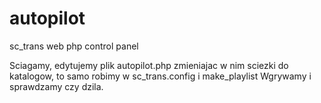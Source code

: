 autopilot
=========

sc_trans web php control panel

Sciagamy, edytujemy plik autopilot.php zmieniajac w nim sciezki do katalogow, to samo robimy w sc_trans.config i make_playlist
Wgrywamy i sprawdzamy czy dzila.
